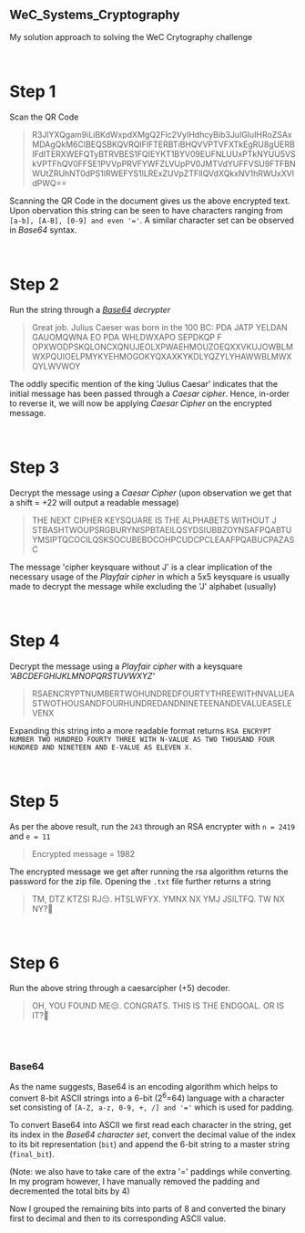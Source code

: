 ## WeC_Systems_Cryptography

My solution approach to solving the WeC Crytography challenge

<br>

# **Step 1** 

Scan the QR Code

> R3JlYXQgam9iLiBKdWxpdXMgQ2Flc2VyIHdhcyBib3JuIGluIHRoZSAxMDAgQkM6ClBEQSBKQVRQIFlFTERBTiBHQVVPTVFXTkEgRU8gUERBIFdITERXWEFQTyBTRVBES1FQIEYKT1BYV09EUFNLUUxPTkNYUU5VSkVPTFhQV0FFSE1PVVpPRVFYWFZLVUpPV0JMTVdYUFFVSU9FTFBNWUtZRUhNT0dPS1lRWEFYS1lLRExZUVpZTFlIQVdXQkxNV1hRWUxXVldPWQ==

Scanning the QR Code in the document gives us the above encrypted text. Upon obervation this string can be seen to have characters ranging from `[a-b], [A-B], [0-9] and even '='`.
A similar character set can be observed in *Base64* syntax.

<br>

# **Step 2**

Run the string through a [*Base64*](#base64) *decrypter*

> Great job. Julius Caeser was born in the 100 BC:
PDA JATP YELDAN GAUOMQWNA EO PDA WHLDWXAPO SEPDKQP F
OPXWODPSKQLONCXQNUJEOLXPWAEHMOUZOEQXXVKUJOWBLMWXPQUIOELPMYKYEHMOGOKYQXAXKYKDLYQZYLYHAWWBLMWXQYLWVWOY

The oddly specific mention of the king 'Julius Caesar' indicates that the initial message has been passed through a *Caesar cipher*. Hence, in-order to reverse it, we will now be applying *Caesar Cipher* on the encrypted message.

<br>

# **Step 3**

Decrypt the message using a *Caesar Cipher* (upon observation we get that a shift = +22 will output a readable message)

> THE NEXT CIPHER KEYSQUARE IS THE ALPHABETS WITHOUT J
STBASHTWOUPSRGBURYNISPBTAEILQSYDSIUBBZOYNSAFPQABTUYMSIPTQCOCILQSKSOCUBEBOCOHPCUDCPCLEAAFPQABUCPAZASC

The message 'cipher keysquare without J' is a clear implication of the necessary usage of the *Playfair cipher* in which a 5x5 keysquare is usually made to decrypt the message while excluding the 'J' alphabet (usually)

<br>

# **Step 4**

Decrypt the message using a *Playfair cipher* with a keysquare *'ABCDEFGHIJKLMNOPQRSTUVWXYZ'*

> RSAENCRYPTNUMBERTWOHUNDREDFOURTYTHREEWITHNVALUEASTWOTHOUSANDFOURHUNDREDANDNINETEENANDEVALUEASELEVENX

Expanding this string into a more readable format returns `RSA ENCRYPT NUMBER TWO HUNDRED FOURTY THREE WITH N-VALUE AS TWO THOUSAND FOUR HUNDRED AND NINETEEN AND E-VALUE AS ELEVEN X.` 

<br>

# **Step 5**

As per the above result, run the `243` through an RSA encrypter with `n = 2419` and `e = 11`

> Encrypted message = 1982

The encrypted message we get after running the rsa algorithm returns the password for the zip file. Opening the `.txt` file further returns a string

> TM, DTZ KTZSI RJ😔. HTSLWFYX. YMNX NX YMJ JSILTFQ. TW NX NY?🤨

<br>

# **Step 6**

Run the above string through a caesarcipher (+5) decoder.
> OH, YOU FOUND ME😔. CONGRATS. THIS IS THE ENDGOAL. OR IS IT?🤨


<br><br>

<a name = 'base64'><h3>Base64</h3></a>
As the name suggests, Base64 is an encoding algorithm which helps to convert 8-bit ASCII strings into a 6-bit (2<sup>6</sup>=64) language with a character set consisting of `[A-Z, a-z, 0-9, +, /] and '='` which is used for padding.

To convert Base64 into ASCII we first read each character in the string, get its index in the *Base64 character set*, convert the decimal value of the index to its bit representation (`bit`) and append the 6-bit string to a master string (`final_bit`).

(Note: we also have to take care of the extra '=' paddings while converting. In my program however, I have manually removed the padding and decremented the total bits by 4)

Now I grouped the remaining bits into parts of 8 and converted the binary first to decimal and then to its corresponding ASCII value.
